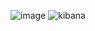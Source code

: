 ![image](https://user-images.githubusercontent.com/48572149/208463700-c607f8ee-cdbf-4081-8985-d351ca36963a.png)
![kibana](https://user-images.githubusercontent.com/48572149/208464231-50c819ab-1728-448f-898d-df2c5296926e.png)
